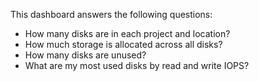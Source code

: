 This dashboard answers the following questions:

- How many disks are in each project and location?
- How much storage is allocated across all disks?
- How many disks are unused?
- What are my most used disks by read and write IOPS?
